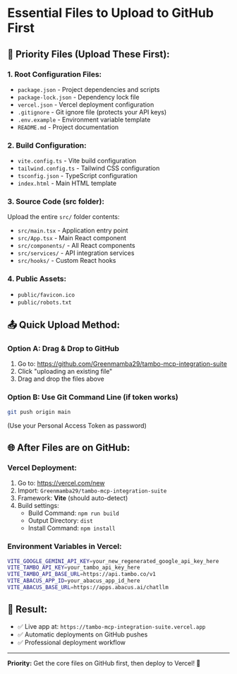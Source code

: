 # Essential Files to Upload to GitHub First

## 🎯 Priority Files (Upload These First):

### 1. Root Configuration Files:
- `package.json` - Project dependencies and scripts
- `package-lock.json` - Dependency lock file  
- `vercel.json` - Vercel deployment configuration
- `.gitignore` - Git ignore file (protects your API keys)
- `.env.example` - Environment variable template
- `README.md` - Project documentation

### 2. Build Configuration:
- `vite.config.ts` - Vite build configuration
- `tailwind.config.ts` - Tailwind CSS configuration
- `tsconfig.json` - TypeScript configuration
- `index.html` - Main HTML template

### 3. Source Code (src folder):
Upload the entire `src/` folder contents:
- `src/main.tsx` - Application entry point
- `src/App.tsx` - Main React component  
- `src/components/` - All React components
- `src/services/` - API integration services
- `src/hooks/` - Custom React hooks

### 4. Public Assets:
- `public/favicon.ico`
- `public/robots.txt`

## 📤 Quick Upload Method:

### Option A: Drag & Drop to GitHub
1. Go to: https://github.com/Greenmamba29/tambo-mcp-integration-suite
2. Click "uploading an existing file"
3. Drag and drop the files above

### Option B: Use Git Command Line (if token works)
```bash
git push origin main
```
(Use your Personal Access Token as password)

## 🌐 After Files are on GitHub:

### Vercel Deployment:
1. Go to: https://vercel.com/new
2. Import: `Greenmamba29/tambo-mcp-integration-suite`
3. Framework: **Vite** (should auto-detect)
4. Build settings:
   - Build Command: `npm run build`
   - Output Directory: `dist`
   - Install Command: `npm install`

### Environment Variables in Vercel:
```bash
VITE_GOOGLE_GEMINI_API_KEY=your_new_regenerated_google_api_key_here
VITE_TAMBO_API_KEY=your_tambo_api_key_here
VITE_TAMBO_API_BASE_URL=https://api.tambo.co/v1
VITE_ABACUS_APP_ID=your_abacus_app_id_here
VITE_ABACUS_BASE_URL=https://apps.abacus.ai/chatllm
```

## 🎉 Result:
- ✅ Live app at: `https://tambo-mcp-integration-suite.vercel.app`
- ✅ Automatic deployments on GitHub pushes
- ✅ Professional deployment workflow

---

**Priority:** Get the core files on GitHub first, then deploy to Vercel! 🚀
